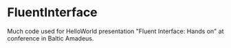 # FluentInterface
Much code used for HelloWorld presentation "Fluent Interface: Hands on" at conference in Baltic Amadeus.
